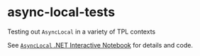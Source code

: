 # async-local-tests
Testing out `AsyncLocal` in a variety of TPL contexts

See [`AsyncLocal` .NET Interactive Notebook](asynclocal.ipynb) for details and code.